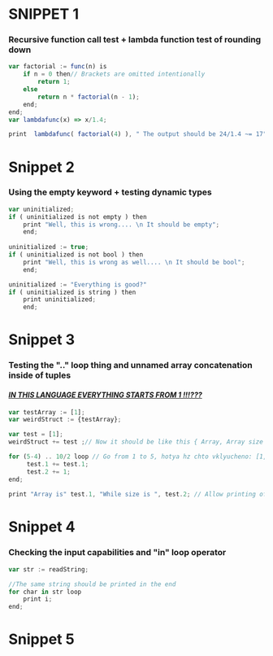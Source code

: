 

# SNIPPET 1

### Recursive function call test + lambda function test of rounding down

````javascript
var factorial := func(n) is 
    if n = 0 then// Brackets are omitted intentionally
    	return 1;
    else
        return n * factorial(n - 1);
    end;
end;
var lambdafunc(x) => x/1.4;

print  lambdafunc( factorial(4) ), " The output should be 24/1.4 ~= 17";
````

# Snippet 2

### Using the empty keyword + testing dynamic types

````javascript
var uninitialized;
if ( uninitialized is not empty ) then
	print "Well, this is wrong.... \n It should be empty";
	end;
    
uninitialized := true;
if ( uninitialized is not bool ) then
	print "Well, this is wrong as well.... \n It should be bool";
	end;

uninitialized := "Everything is good?"
if ( uninitialized is string ) then
	print uninitialized;
	end;
````

# Snippet 3

### Testing the ".." loop thing and unnamed array concatenation inside of tuples

#### *<u>**IN THIS LANGUAGE EVERYTHING STARTS FROM 1 !!!???**</u>*

````javascript
var testArray := [1];
var weirdStruct := {testArray};

var test = [1];
weirdStruct += test ;// Now it should be like this { Array, Array size }

for (5-4) .. 10/2 loop // Go from 1 to 5, hotya hz chto vklyucheno: [1,5] or [1,5)
     test.1 += test.1;
     test.2 += 1;
end; 
     
print "Array is" test.1, "While size is ", test.2; // Allow printing of arrays???
````
# Snippet 4

### Checking the input capabilities and "in" loop operator

````javascript
var str := readString;

//The same string should be printed in the end
for char in str loop
	print i; 
end;
````
# Snippet 5

````javascript

````

